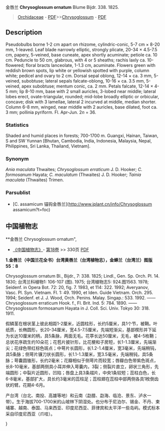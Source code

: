 金唇兰 **Chrysoglossum ornatum** Blume Bijdr. 338. 1825.

> [Orchidaceae](http://www.iplant.cn/info/Orchidaceae?t=foc) - [PDF](http://www.iplant.cn/foc/pdf/Orchidaceae.pdf)>>[Chrysoglossum](http://www.iplant.cn/info/Chrysoglossum?t=foc) - [PDF](http://www.iplant.cn/foc/pdf/Chrysoglossum.pdf)

## Description

Pseudobulbs borne 1-2 cm apart on rhizome, cylindric-conic, 5-7 cm × 8-20 mm, 1-leaved. Leaf blade narrowly elliptic, strongly plicate, 20-34 × 4.5-7.5 cm, papery, 5-veined, base cuneate, apex shortly acuminate; petiole ca. 10 cm. Peduncle to 50 cm, glabrous, with 4 or 5 sheaths; rachis laxly ca. 10-flowered; floral bracts lanceolate, 1-1.3 cm, acuminate. Flowers green with reddish brown spots, lip white or yellowish spotted with purple, column white; pedicel and ovary to 2 cm. Dorsal sepal oblong, 12-14 × ca. 3 mm, 5-veined, subobtuse; lateral sepals falcate-oblong, 10-16 × ca. 3.5 mm, 5-veined, apex subobtuse; mentum conic, ca. 2 mm. Petals falcate, 12-14 × 4-5 mm; lip 8-10 mm, base with 2 small auricles, 3-lobed near middle; lateral lobes erect, ovate-triangular, rounded; mid-lobe broadly elliptic or orbicular, concave; disk with 3 lamellae, lateral 2 incurved at middle, median shorter. Column 6-8 mm, winged, near middle with 2 auricles, base dilated, foot ca. 3 mm; pollinia pyriform. Fl. Apr-Jun. 2*n* = 36.

### Statistics
Shaded and humid places in forests; 700-1700 m. Guangxi, Hainan, Taiwan, S and SW Yunnan [Bhutan, Cambodia, India, Indonesia, Malaysia, Nepal, Philippines, Sri Lanka, Thailand, Vietnam].

### Synonym
*Ania maculata* Thwaites; *Chrysoglossum erraticum* J. D. Hooker; *C. formosanum* Hayata; *C. maculatum* (Thwaites) J. D. Hooker; *Tainia maculata* (Thwaites) Trimen.



### Parsublist

* [C.  assamicum  锚钩金唇兰](http://www.iplant.cn/info/Chrysoglossum assamicum?t=foc)

## 中国植物志



**金唇兰 Chrysoglossum ornatum",



* [《中国植物志》](http://www.iplant.cn/frps)- [第18卷](http://www.iplant.cn/frps/vol/18) >> 330页 [PDF](http://www.iplant.cn/frps/pdf/18/330.pdf)


**1.金唇兰（中国兰花全书）台湾黄唇兰（台湾植物志），金蝉兰（台湾兰）图版55：8**

Chrysoglossum ornatum Bl., Bijdr., 7: 338. 1825; Lindl., Gen. Sp. Orch. Pl. 14. 1830; 台湾兰科植物1: 106-107 (图). 1975; 台湾植物志5: 924.图1563. 1978; Seidenf. in Opera Bot. 72: 20, fig. 7. 1983, et 114: 322. 1992; Averyanov, Vasc. Pl. Syn. Vietnam. Fl. 1: 49. 1990, et Iden. Guide Vietnam. Orch. 295. 1994; Seidenf. et J. J. Wood, Orch. Penins. Malay. Singap.: 533. 1992. ——Chrysoglossum erraticum Hook. f., Fl. Brit. Ind. 5: 784. 1890. ——Chrysoglossum formosanum Hayata in J. Coll. Sci. Univ. Tokyo 30: 318. 1911.

假鳞茎在根状茎上彼此相距1-2厘米，近圆柱形，长约5厘米，具1个节，被鞘。叶纸质，长椭圆形，长20-34厘米，宽4.5-7.5厘米，先端短渐尖，基部楔形并下延为长达10厘米的柄，具5条脉，两面无毛。花葶长达50厘米，无毛，被4-5枚鞘；总状花序疏生约10朵花；花苞片披针形，比花梗和子房短，长1-1.3厘米，先端渐尖；花绿色带红棕色斑点；中萼片长圆形，长1.2-1.4厘米，宽3毫米，先端稍钝，具5条脉；侧萼片镰刀状长圆形，长1.1-1.3厘米，宽3.5毫米，先端稍钝，具5条脉；萼囊圆锥形，长约2毫米；花瓣相似于侧萼片而较宽；唇瓣白色带紫色斑点，长8-10毫米，基部两侧具小耳并伸入萼囊内，3裂；侧裂片直立，卵状三角形，先端圆形；中裂片近圆形，凹陷；唇盘上具3条褶片，中央1条较短；蕊柱白色，长6-8毫米，基部扩大，具长约3毫米的蕊柱足；蕊柱翅在蕊柱中部两侧各具1枚倒齿状的臂。花期4-6月。

产台湾（台北、南投、高雄等地）和云南（勐腊、勐海、临沧、景东、泸水一带）。生于海拔700-1700米的山坡林下阴湿处。也分布于尼泊尔、锡金、不丹、柬埔寨、越南、泰国、马来西亚、印度尼西亚、菲律宾和太平洋一些岛屿。模式标本采自印度尼西亚（爪哇）。



}